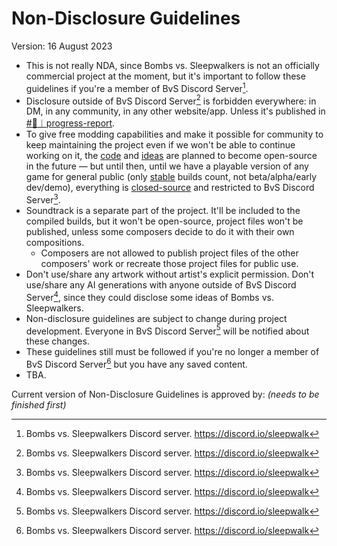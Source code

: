 # Non-Disclosure Guidelines

Version: 16 August 2023

- This is not really NDA, since Bombs vs. Sleepwalkers is not an officially commercial project at the moment, but it's important to follow these guidelines if you're a member of BvS Discord Server[^1].
- Disclosure outside of BvS Discord Server[^1] is forbidden everywhere: in DM, in any community, in any other website/app. Unless it's published in [#📢︱progress-report](https://discord.com/channels/1040941619488239638/1140272532071661638).
- To give free modding capabilities and make it possible for community to keep maintaining the project even if we won't be able to continue working on it, the <u>code</u> and <u>ideas</u> are planned to become open-source in the future — but until then, until we have a playable version of any game for general public (only <u>stable</u> builds count, not beta/alpha/early dev/demo), everything is <u>closed-source</u> and restricted to BvS Discord Server[^1].
- Soundtrack is a separate part of the project. It'll be included to the compiled builds, but it won't be open-source, project files won't be published, unless some composers decide to do it with their own compositions.
  - Composers are not allowed to publish project files of the other composers' work or recreate those project files for public use.
- Don't use/share any artwork without artist's explicit permission. Don't use/share any AI generations with anyone outside of BvS Discord Server[^1], since they could disclose some ideas of Bombs vs. Sleepwalkers.
- Non-disclosure guidelines are subject to change during project development. Everyone in BvS Discord Server[^1] will be notified about these changes.
- These guidelines still must be followed if you're no longer a member of BvS Discord Server[^1] but you have any saved content.
- TBA.

Current version of Non-Disclosure Guidelines is approved by: _(needs to be finished first)_

[^1]: Bombs vs. Sleepwalkers Discord server. https://discord.io/sleepwalk
